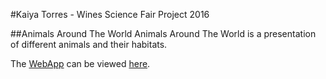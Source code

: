 #Kaiya Torres - Wines Science Fair Project 2016

##Animals Around The World
Animals Around The World is a presentation of different animals and their habitats.

The [WebApp](https://herb-t.github.io/animals-around-the-world) can be viewed [here](https://herb-t.github.io/animals-around-the-world).